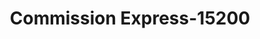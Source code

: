 ---
f_zip-code: 19020
f_state-code: PA
title: Commission Express-15200
f_phone: 215-244-4010
f_city-only: Bensalem
f_address: 501 West Ct Apt C2 Bensalem
f_location-unique-id: '15200'
slug: commission-express-15200
updated-on: '2024-05-30T13:46:58.046Z'
created-on: '2024-05-30T13:36:59.803Z'
published-on: '2024-05-30T13:54:32.469Z'
f_city-state: cms/city/bensalem-pa.md
f_company: cms/company/commission-express.md
f_state: cms/state/pennsylvania.md
layout: '[payday-loan].html'
tags: payday-loan
---